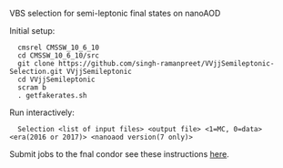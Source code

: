VBS selection for semi-leptonic final states on nanoAOD

Initial setup:

```
  cmsrel CMSSW_10_6_10
  cd CMSSW_10_6_10/src
  git clone https://github.com/singh-ramanpreet/VVjjSemileptonic-Selection.git VVjjSemileptonic
  cd VVjjSemileptonic
  scram b
  . getfakerates.sh
```

Run interactively: 

```
  Selection <list of input files> <output file> <1=MC, 0=data> <era(2016 or 2017)> <nanoaod version(7 only)>
```

Submit jobs to the fnal condor see these instructions [here](Selection/submit).
